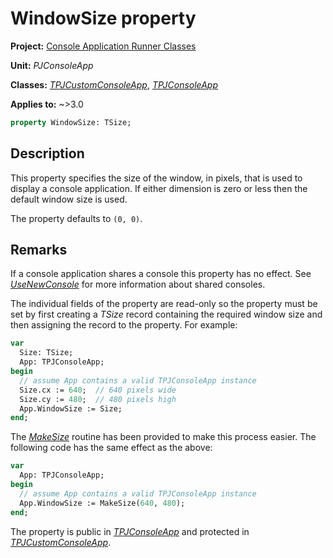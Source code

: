 # WindowSize property

**Project:** [Console Application Runner Classes](../API.md)

**Unit:** _PJConsoleApp_

**Classes:** [_TPJCustomConsoleApp_](./TPJCustomConsoleApp.md), [_TPJConsoleApp_](./TPJConsoleApp.md)

**Applies to:** ~>3.0

```pascal
property WindowSize: TSize;
```

## Description

This property specifies the size of the window, in pixels, that is used to display a console application. If either dimension is zero or less then the default window size is used.

The property defaults to `(0, 0)`.

## Remarks

If a console application shares a console this property has no effect. See [_UseNewConsole_](./TPJCustomConsoleApp-UseNewConsole.md) for more information about shared consoles.

The individual fields of the property are read-only so the property must be set by first creating a _TSize_ record containing the required window size and then assigning the record to the property. For example:

```pascal
var
  Size: TSize;
  App: TPJConsoleApp;
begin
  // assume App contains a valid TPJConsoleApp instance
  Size.cx := 640;  // 640 pixels wide
  Size.cy := 480;  // 480 pixels high
  App.WindowSize := Size;
end;
```

The [_MakeSize_](./Routines.md#makesize) routine has been provided to make this process easier. The following code has the same effect as the above:

```pascal
var
  App: TPJConsoleApp;
begin
  // assume App contains a valid TPJConsoleApp instance
  App.WindowSize := MakeSize(640, 480);
end;
```

The property is public in [_TPJConsoleApp_](./TPJConsoleApp.md) and protected in [_TPJCustomConsoleApp_](./TPJCustomConsoleApp.md).
